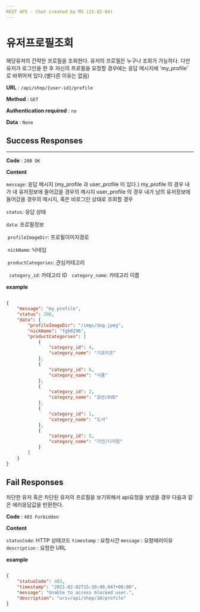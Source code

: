 ```yaml
---
REST API - Chat created by MS (21-02-04)
---
```


# 유저프로필조회

해당유저의 간략한 프로필을 조회한다.
유저의 프로필은 누구나 조회가 가능하다.
다만 유저가 로그인을 한 후 자신의 프로필을 요청할 경우에는 응답 메시지에 'my_profile' 로 바뀌어져 있다.(별다른 이유는 없음)

**URL** : `/api/shop/{user-id}/profile` 

**Method** : `GET`

**Authentication required** : `no`

**Data** : `None`

## Success Responses

___

**Code** : `200 OK`

**Content**

`message`: 응답 메시지 (my_profile 과 user_profile 이 있다.)
my_profile 의 경우 내가 내 유저정보에 들어갔을 경우의 메시지
user_profile 의 경우 내가 남의 유저정보에 들어갔을 경우의 메시지, 혹은 비로그인 상태로 조회할 경우

`status`: 응답 상태 

`data`: 프로필정보

​		`profileImageDir`: 프로필이미지경로

​		`nickName`: 닉네임

​		`productCategories`: 관심카테고리

​		​		 `category_id`: 카테고리 ID
​		​		 `category_name`: 카테고리 이름


**example**

```json

{
    "message": "my_profile", 
    "status": 200,
    "data": {
        "profileImageDir": "/imgs/dog.jpeg",
        "nickName": "fgh0296",
        "productCategories": [
            {
                "category_id": 4,
                "category_name": "기프티콘"
            },
            {
                "category_id": 6,
                "category_name": "식품"
            },
            {
                "category_id": 2,
                "category_name": "음반/DVD"
            },
            {
                "category_id": 1,
                "category_name": "도서"
            },
            {
                "category_id": 5,
                "category_name": "가전/디지털"
            }
        ]
    }
}

```

## Fail Responses

차단한 유저 혹은 차단된 유저의 프로필을 보기위해서 api요청을 보냈을 경우 다음과 같은 에러응답값을 반환한다.

**Code** : `403 Forbidden`

**Content**

`statusCode`: HTTP 상태코드
`timestamp` : 요청시간
`message` : 요청에러이유
`description` : 요청한 URL

**example**

```json

{
    "statusCode": 403,
    "timestamp": "2021-02-02T15:38:48.047+00:00",
    "message": "Unable to access blocked user.",
    "description": "uri=/api/shop/10/profile"
}

```


